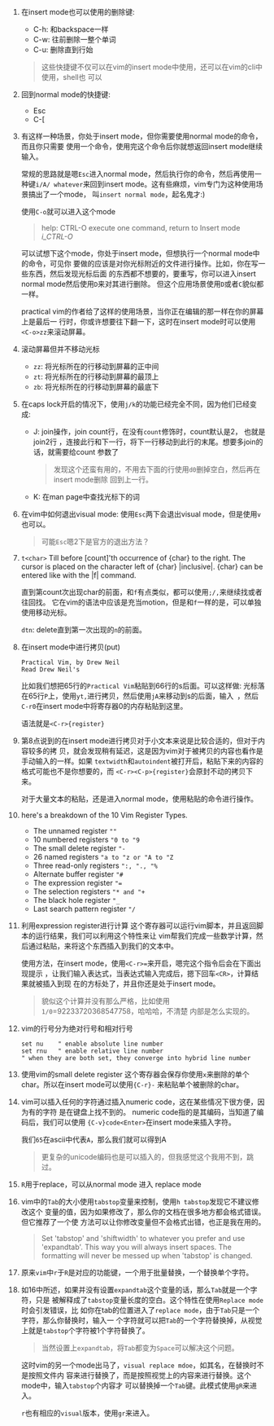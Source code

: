 1. 在insert mode也可以使用的删除键:

   * C-h: 和backspace一样
   * C-w: 往前删除一整个单词
   * C-u: 删除直到行始

   > 这些快捷键不仅可以在vim的insert mode中使用，还可以在vim的cli中使用，shell也
     可以

2. 回到normal mode的快捷键:

   * Esc
   * C-[

3. 有这样一种场景，你处于insert mode，但你需要使用normal mode的命令，而且你只需要
   使用一个命令，使用完这个命令后你就想返回insert mode继续输入。

   常规的思路就是嗯`Esc`进入normal mode，然后执行你的命令，然后再使用一种键`i/A/
   whatever`来回到insert mode。这有些麻烦，vim专门为这种使用场景搞出了一个mode，
   叫`insert normal mode`，起名鬼才:)

   使用`C-o`就可以进入这个mode

   > help: CTRL-O		execute one command, return to Insert mode   *i_CTRL-O*

   可以试想下这个mode，你处于insert mode，但想执行一个normal mode中的命令，可见你
   要做的应该是对你光标附近的文件进行操作。比如，你在写一些东西，然后发现光标后面
   的东西都不想要的，要重写，你可以进入insert normal mode然后使用`D`来对其进行删除。
   但这个应用场景使用`D`或者`C`貌似都一样。

   practical vim的作者给了这样的使用场景，当你正在编辑的那一样在你的屏幕上是最后一
   行时，你或许想要往下翻一下，这时在insert mode时可以使用`<C-o>zz`来滚动屏幕。

4. 滚动屏幕但并不移动光标

   * `zz`: 将光标所在的行移动到屏幕的正中间
   * `zt`: 将光标所在的行移动到屏幕的最顶上
   * `zb`: 将光标所在的行移动到屏幕的最底下
5. 在caps lock开启的情况下，使用`j/k`的功能已经完全不同，因为他们已经变成: 
   * J: join操作，join count行，在没有`count`修饰时，count默认是2， 也就是join2行
     ，连接此行和下一行，将下一行移动到此行的末尾。想要多join的话，就需要给count
	 参数了

	 > 发现这个还蛮有用的，不用去下面的行使用`d0`删掉空白，然后再在insert mode删除
	   回到上一行。

   * K: 在man page中查找光标下的词

6. 在vim中如何退出visual mode: 使用`Esc`两下会退出visual mode，但是使用`v`也可以。
   
   > 可能`Esc`嗯2下是官方的退出方法？

7. `t<char>` 
   Till before [count]'th occurrence of {char} to the right.  The cursor is placed
   on the character left of {char} |inclusive|.  {char} can be entered like with 
   the |f| command.

   直到第count次出现char的前面，和`f`有点类似，都可以使用`;/,`来继续找或者往回找。
   它在vim的语法中应该是充当motion，但是和`f`一样的是，可以单独使用移动光标。

   `dtn`: delete直到第一次出现的`n`的前面。

8. 在insert mode中进行拷贝(put)
   ```text
   Practical Vim, by Drew Neil
   Read Drew Neil's
   ```
   比如我们想把65行的`Practical Vim`粘贴到66行的s后面。可以这样做:
   光标落在65行`P`上，使用`yt,`进行拷贝，然后使用`jA`来移动到s的后面，输入` `，然后
   `C-r0`在insert mode中将寄存器0的内存粘贴到这里。

   语法就是`<C-r>{register}`

9. 第8点说到的在insert mode进行拷贝对于小文本来说是比较合适的，但对于内容较多的拷
   贝，就会发现稍有延迟，这是因为vim对于被拷贝的内容也看作是手动输入的一样。如果
   `textwidth`和`autoindent`被打开后，粘贴下来的内容的格式可能也不是你想要的，而
   `<C-r><C-p>{register}`会原封不动的拷贝下来。

   对于大量文本的粘贴，还是进入normal mode，使用粘贴的命令进行操作。

10. here's a breakdown of the 10 Vim Register Types.

    * The unnamed register `""`
    * 10 numbered registers `"0 to "9`
    * The small delete register `"-`
    * 26 named registers `"a to "z or "A to "Z`
    * Three read-only registers `":, "., "%`
    * Alternate buffer register `"#`
    * The expression register `"=`
    * The selection registers `"* and "+`
    * The black hole register `"_`
    * Last search pattern register `"/`

11. 利用expression register进行计算
    这个寄存器可以运行vim脚本，并且返回脚本的运行结果，我们可以利用这个特性来让
	vim帮我们完成一些数学计算，然后通过粘贴，来将这个东西插入到我们的文本中。
    
	使用方法，在insert mode，使用`<C-r>=`来开启，嗯完这个指令后会在下面出现提示
	，让我们输入表达式，当表达式输入完成后，摁下回车`<CR>`，计算结果就被插入到现
	在的方标处了，并且你还是处于insert mode。

	> 貌似这个计算并没有那么严格，比如使用`1/0`=92233720368547758，哈哈哈，不清楚
	  内部是怎么实现的。

12. vim的行号分为绝对行号和相对行号
	```
	set nu    " enable absolute line number
	set rnu   " enable relative line number
	" when they are both set, they converge into hybrid line number
	```

13. 使用vim的small delete register
    这个寄存器会保存你使用`x`来删除的单个char。所以在insert mode可以使用`{C-r}-`
    来粘贴单个被删除的char。

14. vim可以插入任何的字符通过插入numeric code，这在某些情况下很方便，因为有的字符
    是在键盘上找不到的。 numeric code指的是其编码，当知道了编码后，我们可以使用
    `{C-v}code<Enter>`在insert mode来插入字符。

    我们`65`在ascii中代表`A`，那么我们就可以得到A

    > 更复杂的unicode编码也是可以插入的，但我感觉这个我用不到，跳过。

15. `R`用于replace，可以从normal mode 进入 replace mode

16. vim中的`Tab`的大小使用`tabstop`变量来控制，使用`h tabstop`发现它不建议修改这个
    变量的值，因为如果修改了，那么你的文档在很多地方都会格式错误。但它推荐了一个使
    方法可以让你修改变量但不会格式出错，也正是我在用的。

    >  Set 'tabstop' and 'shiftwidth' to whatever you prefer and use
    'expandtab'.  This way you will always insert spaces.  The
    formatting will never be messed up when 'tabstop' is changed.

17. 原来`vim`中`r`于`R`是对应的功能键，一个用于批量替换，一个替换单个字符。

18. 如16中所述，如果并没有设置`expandtab`这个变量的话，那么`Tab`就是一个字符，只是
    被解释成了`tabstop`变量长度的空白。这个特性在使用`Replace mode`时会引发错误，比
    如你在tab的位置进入了`replace mode`，由于`Tab`只是一个字符，那么你替换时，输入一
    个字符就可以把`Tab`的一个字符替换掉，从视觉上就是`tabstop`个字符被1个字符替换了。

    > 当然设置上`expandtab`，将`Tab`都变为`Space`可以解决这个问题。

    这时vim的另一个mode出马了，`visual replace mdoe`，如其名，在替换时不是按照文件内
    容来进行替换了，而是按照视觉上的内容来进行替换。这个mode中，输入`tabstop`个内容才
    可以替换掉一个`Tab`键。此模式使用`gR`来进入。

    `r`也有相应的`visual`版本，使用`gr`来进入。


